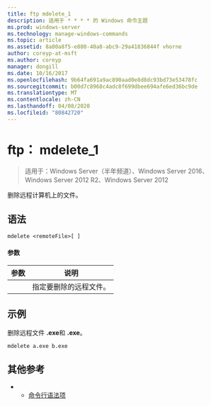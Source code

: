 ```yaml
---
title: ftp mdelete_1
description: 适用于 * * * * 的 Windows 命令主题
ms.prod: windows-server
ms.technology: manage-windows-commands
ms.topic: article
ms.assetid: 8a80a8f5-e880-40a8-abc9-29a41836844f vhorne
author: coreyp-at-msft
ms.author: coreyp
manager: dongill
ms.date: 10/16/2017
ms.openlocfilehash: 9b64fa691a9ac890aad0e8d8dc93bd73e53478fc
ms.sourcegitcommit: b00d7c8968c4adc8f699dbee694afe6ed36bc9de
ms.translationtype: MT
ms.contentlocale: zh-CN
ms.lasthandoff: 04/08/2020
ms.locfileid: "80842720"
---
```

# <a name="ftp-mdelete_1"></a>ftp： mdelete_1

>适用于：Windows Server（半年频道）、Windows Server 2016、Windows Server 2012 R2、Windows Server 2012

删除远程计算机上的文件。   
## <a name="syntax"></a>语法  
```  
mdelete <remoteFile>[ ]  
```  
#### <a name="parameters"></a>参数  

|  参数   |             说明              |
|--------------|--------------------------------------|
| <remoteFile> | 指定要删除的远程文件。 |

## <a name="examples"></a><a name=BKMK_Examples></a>示例  
删除远程文件 **.exe**和 **.exe**。  
```  
mdelete a.exe b.exe  
```  
## <a name="additional-references"></a>其他参考  
-   - [命令行语法项](command-line-syntax-key.md)  
